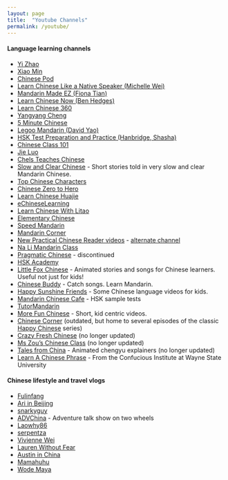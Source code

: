 ```yaml
---
layout: page
title:  "Youtube Channels"
permalink: /youtube/
---
```

#### Language learning channels

* [Yi Zhao](https://www.youtube.com/channel/UCPS5lOyQ2HfaYgapBV22H0A)
* [Xiao Min](https://www.youtube.com/user/XiaoMiMandarin)
* [Chinese Pod](https://www.youtube.com/user/ChinesePodTV/videos)
* [Learn Chinese Like a Native Speaker (Michelle Wei)](https://www.youtube.com/channel/UCtXFQKV7DmPlxnatf-hKIFw)
* [Mandarin Made EZ (Fiona Tian)](https://www.youtube.com/user/aCUPofTEAwithFI)
* [Learn Chinese Now (Ben Hedges)](https://www.youtube.com/user/learnchinesenow)
* [Learn Chinese 360](https://www.youtube.com/user/LEGOOMANDARIN)
* [Yangyang Cheng](https://www.youtube.com/user/sloppycheng)
* [5 Minute Chinese](https://www.youtube.com/channel/UC14sq5DBSoMl_961zqufRPA)
* [Legoo Mandarin (David Yao)](https://www.youtube.com/user/LEGOOMANDARIN)
* [HSK Test Preparation and Practice (Hanbridge, Shasha)](https://www.youtube.com/channel/UCn95q4rBdmP1wWVAZ0244_Q)
* [Chinese Class 101](https://www.youtube.com/user/chineseclass101)
* [Jie Luo](https://www.youtube.com/channel/UC64McbG6KI4pzobN_VE7pIg/videos)
* [Chels Teaches Chinese](https://www.youtube.com/user/TheStwrong/videos)
* [Slow and Clear Chinese](https://www.youtube.com/channel/UCdwdSGQsSbcapDmODtOr58g) - Short stories told in very slow and clear Mandarin Chinese.
* [Top Chinese Characters](https://www.youtube.com/channel/UCMwIqQV-51rI4zoh1dkh5IA/videos)
* [Chinese Zero to Hero](https://www.youtube.com/channel/UCQ3IlLg5VGeydxtswBoyt6A)
* [Learn Chinese Huajie](https://www.youtube.com/user/learnchinesehuajie/videos)
* [eChineseLearning](https://www.youtube.com/user/MinnaXiao)
* [Learn Chinese With Litao](https://www.youtube.com/user/LitaoChinese)
* [Elementary Chinese](https://www.youtube.com/channel/UCrnhDdeBznnSKGrSTOTahtA)
* [Speed Mandarin](https://www.youtube.com/user/SpeedMandarin/videos)
* [Mandarin Corner](https://m.youtube.com/channel/UC2fAiRQHRQT9aj9P_ijYeow)
* [New Practical Chinese Reader videos](https://www.youtube.com/channel/UCAmh_hY9q-BLHIQ7shSrVoQ/videos) - [alternate channel](https://www.youtube.com/channel/UC3pGw6kat2Bkep6Wh_atAgw)
* [Na Li Mandarin Class](https://www.youtube.com/channel/UCvfhc_cq88p2SCwqR5eWIFg)
* [Pragmatic Chinese](https://www.youtube.com/channel/UCCYgnShg9TZQ5wmOA7vKJDw/videos) - discontinued
* [HSK Academy](https://www.youtube.com/channel/UCnZ3QSEsg6DHMdOVjgdhRjg/videos)
* [Little Fox Chinese](https://www.youtube.com/channel/UCipQJmg3yqouy6MRtPv_0Bg/featured) - Animated stories and songs for Chinese learners. Useful not just for kids!
* [Chinese Buddy](https://www.youtube.com/channel/UCJdwm0ut_GzVT5VzzylqDQA) - Catch songs. Learn Mandarin.
* [Happy Sunshine Friends](https://www.youtube.com/channel/UCpnqph0QcA4FMHGdyGDFaZA) - Some Chinese language videos for kids.
* [Mandarin Chinese Cafe](https://www.youtube.com/channel/UCwtQnVVClveyU-kcP8_zlhg) - HSK sample tests
* [TutorMandarin](https://www.youtube.com/channel/UCxjI2GHzUSC0AA6TnT07oOA/videos)
* [More Fun Chinese](https://www.youtube.com/channel/UCJIgBiDwg9b1HOuF_oNkEfA) - Short, kid centric videos.
* [Chinese Corner](https://www.youtube.com/user/ChineseCorner/videos) (outdated, but home to several episodes of the classic [Happy Chinese](https://happychinesetv.wordpress.com/) series)
* [Crazy Fresh Chinese](https://www.youtube.com/user/CrazyFreshChinese/videos) (no longer updated)
* [Ms Zou’s Chinese Class](https://www.youtube.com/user/mszouchinese/) (no longer updated)
* [Tales from China](https://www.youtube.com/user/talesfromchina) - Animated chengyu explainers (no longer updated)
* [Learn A Chinese Phrase](https://www.youtube.com/user/ciwsu) - From the Confucious Institute at Wayne State University

#### Chinese lifestyle and travel vlogs

* [Fulinfang](https://www.youtube.com/channel/UCpPQO_EIa96Ts8O3MflskjQ/videos)
* [Ari in Beijing](https://www.youtube.com/channel/UCLNoXf8gq6vhwsrYp-l0J-Q)
* [snarkyguy](https://www.youtube.com/user/snarkywhiteguy/)
* [ADVChina](https://www.youtube.com/channel/UCwNPa8fSXzzAZuT9859GVhg) - Adventure talk show on two wheels
* [Laowhy86](https://www.youtube.com/user/laowhy86)
* [serpentza](https://www.youtube.com/user/serpentza)
* [Vivienne Wei](https://www.youtube.com/channel/UCzAxQ3vGD6Unk1GyxjJ9bmg/feed)
* [Lauren Without Fear](https://www.youtube.com/channel/UCSn027Upnxb1c7efrCVb8wg)
* [Austin in China](https://www.youtube.com/user/austinguidry2)
* [Mamahuhu](https://www.youtube.com/user/monkeykingzchina)
* [Wode Maya](https://www.youtube.com/user/MrGhanaBaby)
